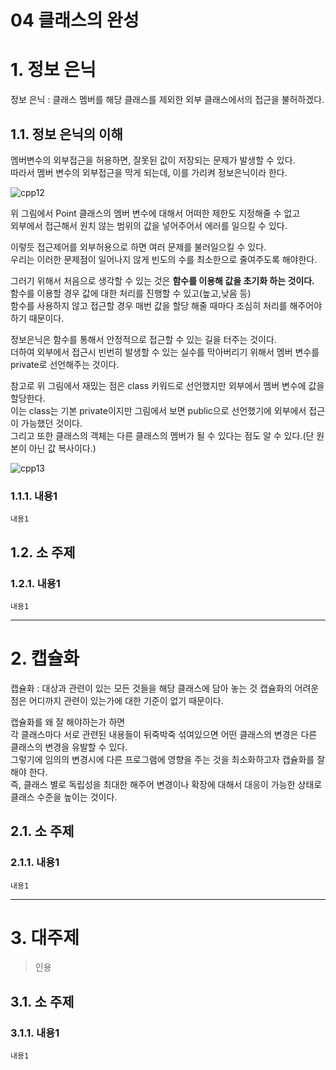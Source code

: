 04 클래스의 완성
=======================
# 1. 정보 은닉
정보 은닉 : 클래스 멤버를 해당 클래스를 제외한 외부 클래스에서의 접근을 불허하겠다.     
## 1.1. 정보 은닉의 이해        
멤버변수의 외부접근을 허용하면, 잘못된 값이 저장되는 문제가 발생할 수 있다.          
따라서 멤버 변수의 외부접근을 막게 되는데, 이를 가리켜 정보은닉이라 한다.         
     
![cpp12](https://user-images.githubusercontent.com/50267433/74315011-e1c08300-4db9-11ea-8780-5061f99d8d2a.PNG)      
          
위 그림에서 Point 클래스의 멤버 변수에 대해서 어떠한 제한도 지정해줄 수 없고        
외부에서 접근해서 원치 않는 범위의 값을 넣어주어서 에러를 일으킬 수 있다.         
      
이렇듯 접근제어를 외부허용으로 하면 여러 문제를 불러일으킬 수 있다.      
우리는 이러한 문제점이 일어나지 않게 빈도의 수를 최소한으로 줄여주도록 해야한다.      
           
그러기 위해서 처음으로 생각할 수 있는 것은 **함수를 이용해 값을 초기화 하는 것이다.**    
함수를 이용할 경우 값에 대한 처리를 진행할 수 있고(높고,낮음 등)        
함수를 사용하지 않고 접근할 경우 매번 값을 할당 해줄 때마다 조심히 처리를 해주어야 하기 때문이다.        
          
정보은닉은 함수를 통해서 안정적으로 접근할 수 있는 길을 터주는 것이다.      
더하여 외부에서 접근시 빈번히 발생할 수 있는 실수를 막아버리기 위해서 멤버 변수를 private로 선언해주는 것이다.       
                 
참고로 위 그림에서 재밌는 점은 class 키워드로 선언했지만 외부에서 멤버 변수에 값을 할당한다.           
이는 class는 기본 private이지만 그림에서 보면 public으로 선언했기에 외부에서 접근이 가능했던 것이다.       
그리고 또한 클래스의 객체는 다른 클래스의 멤버가 될 수 있다는 점도 알 수 있다.(단 원본이 아닌 값 복사이다.)             
         
![cpp13](https://user-images.githubusercontent.com/50267433/74319561-82b33c00-4dc2-11ea-9577-d5e4f3e555f8.PNG)        
          
      
      
      
### 1.1.1. 내용1
```
내용1
```
## 1.2. 소 주제
### 1.2.1. 내용1
```
내용1
```

***
# 2. 캡슐화
캡슐화 : 대상과 관련이 있는 모든 것들을 해당 클래스에 담아 놓는 것
캡슐화의 어려운 점은 어디까지 관련이 있는가에 대한 기준이 없기 때문이다.   
  
캡슐화를 왜 잘 해야하는가 하면     
각 클래스마다 서로 관련된 내용들이 뒤죽박죽 섞여있으면 어떤 클래스의 변경은 다른 클래스의 변경을 유발할 수 있다.        
그렇기에 임의의 변경시에 다른 프로그램에 영향을 주는 것을 최소화하고자 캡슐화를 잘해야 한다.        
즉, 클래스 별로 독립성을 최대한 해주어 변경이나 확장에 대해서 대응이 가능한 상태로 클래스 수준을 높이는 것이다.      




## 2.1. 소 주제
### 2.1.1. 내용1
```
내용1
```   

***
# 3. 대주제
> 인용
## 3.1. 소 주제
### 3.1.1. 내용1
```
내용1
```

